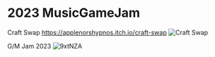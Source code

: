 # 2023 MusicGameJam
Craft Swap  https://applenorshypnos.itch.io/craft-swap
![Craft Swap](https://github.com/xr0919/23MusicJam_Craft_Swap/assets/62006691/c341b22d-d9b1-4ded-bf22-44749fd2075c)

G/M Jam 2023
![9xtNZA](https://github.com/xr0919/23MusicJam_Craft_Swap/assets/62006691/fc534413-bc06-47a8-81c2-a5dc7c922845)
